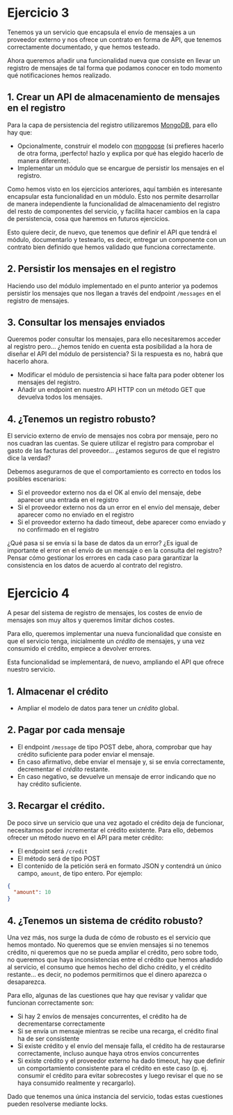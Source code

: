 # Ejercicio 3

Tenemos ya un servicio que encapsula el envío de mensajes a un proveedor externo y nos ofrece un contrato en forma de API,
que tenemos correctamente documentado, y que hemos testeado.

Ahora queremos añadir una funcionalidad nueva que consiste en llevar un registro de mensajes de tal forma que podamos conocer en todo momento qué notificaciones hemos realizado.

## 1. Crear un API de almacenamiento de mensajes en el registro

Para la capa de persistencia del registro utilizaremos [MongoDB](https://www.mongodb.com/), para ello hay que:

- Opcionalmente, construir el modelo con [mongoose](https://mongoosejs.com/) (si prefieres hacerlo de otra forma, ¡perfecto! hazlo y explica por qué has elegido hacerlo de manera diferente).
- Implementar un módulo que se encargue de persistir los mensajes en el registro.

Como hemos visto en los ejercicios anteriores, aquí también es interesante encapsular esta funcionalidad en un módulo.
Esto nos permite desarrollar de manera independiente la funcionalidad de almacenamiento del registro del resto de componentes del servicio,
y facilita hacer cambios en la capa de persistencia, cosa que haremos en futuros ejercicios.

Esto quiere decir, de nuevo, que tenemos que definir el API que tendrá el módulo, documentarlo y testearlo, es decir,
entregar un componente con un contrato bien definido que hemos validado que funciona correctamente.

## 2. Persistir los mensajes en el registro

Haciendo uso del módulo implementado en el punto anterior ya podemos persistir los mensajes que nos llegan a través del endpoint `/messages` en el registro de mensajes.

## 3. Consultar los mensajes enviados

Queremos poder consultar los mensajes, para ello necesitaremos acceder al registro pero...
¿hemos tenido en cuenta esta posibilidad a la hora de diseñar el API del módulo de persistencia?
Si la respuesta es no, habrá que hacerlo ahora.

- Modificar el módulo de persistencia si hace falta para poder obtener los mensajes del registro.
- Añadir un endpoint en nuestro API HTTP con un método GET que devuelva todos los mensajes.

## 4. ¿Tenemos un registro robusto?

El servicio externo de envío de mensajes nos cobra por mensaje, pero no nos cuadran las cuentas.
Se quiere utilizar el registro para comprobar el gasto de las facturas del proveedor... ¿estamos seguros de que el registro dice la verdad?

Debemos asegurarnos de que el comportamiento es correcto en todos los posibles escenarios:
- Si el proveedor externo nos da el OK al envío del mensaje, debe aparecer una entrada en el registro
- Si el proveedor externo nos da un error en el envío del mensaje, deber aparecer como no enviado en el registro
- Si el proveedor externo ha dado timeout, debe aparecer como enviado y no confirmado en el registro

¿Qué pasa si se envía si la base de datos da un error?
¿Es igual de importante el error en el envío de un mensaje o en la consulta del registro?
Pensar cómo gestionar los errores en cada caso para garantizar la consistencia en los datos de acuerdo al contrato del registro.


# Ejercicio 4

A pesar del sistema de registro de mensajes, los costes de envío de mensajes son muy altos y queremos limitar dichos costes.

Para ello, queremos implementar una nueva funcionalidad que consiste en que el servicio tenga, inicialmente un _crédito_ de mensajes,
y una vez consumido el crédito, empiece a devolver errores.

Esta funcionalidad se implementará, de nuevo, ampliando el API que ofrece nuestro servicio.

## 1. Almacenar el crédito

- Ampliar el modelo de datos para tener un _crédito_ global.

## 2. Pagar por cada mensaje

- El endpoint `/message` de tipo POST debe, ahora, comprobar que hay crédito suficiente para poder enviar el mensaje.
- En caso afirmativo, debe enviar el mensaje y, si se envía correctamente, decrementar el _crédito_ restante.
- En caso negativo, se devuelve un mensaje de error indicando que no hay crédito suficiente.

## 3. Recargar el crédito.

De poco sirve un servicio que una vez agotado el crédito deja de funcionar, necesitamos poder incrementar el crédito existente.
Para ello, debemos ofrecer un método nuevo en el API para meter crédito:

- El endpoint será `/credit`
- El método será de tipo POST
- El contenido de la petición será en formato JSON y contendrá un único campo, `amount`, de tipo entero.
  Por ejemplo:
```json
{
  "amount": 10
}
```

## 4. ¿Tenemos un sistema de crédito robusto?

Una vez más, nos surge la duda de cómo de robusto es el servicio que hemos montado.
No queremos que se envíen mensajes si no tenemos crédito, ni queremos que no se pueda ampliar el crédito, pero sobre todo, no queremos que haya inconsistencias entre el crédito que hemos añadido al servicio, el consumo que hemos hecho del dicho crédito, y el crédito restante... es decir, no podemos permitirnos que el dinero aparezca o desaparezca.

Para ello, algunas de las cuestiones que hay que revisar y validar que funcionan correctamente son:
- Si hay 2 envíos de mensajes concurrentes, el crédito ha de decrementarse correctamente
- Si se envía un mensaje mientras se recibe una recarga, el crédito final ha de ser consistente
- Si existe crédito y el envío del mensaje falla, el crédito ha de restaurarse correctamente, incluso aunque haya otros envíos concurrentes
- Si existe crédito y el proveedor externo ha dado timeout, hay que definir un comportamiento consistente para el crédito en este caso (p. ej. consumir el crédito para evitar sobrecostes y luego revisar el que no se haya consumido realmente y recargarlo).

Dado que tenemos una única instancia del servicio, todas estas cuestiones pueden resolverse mediante locks.

